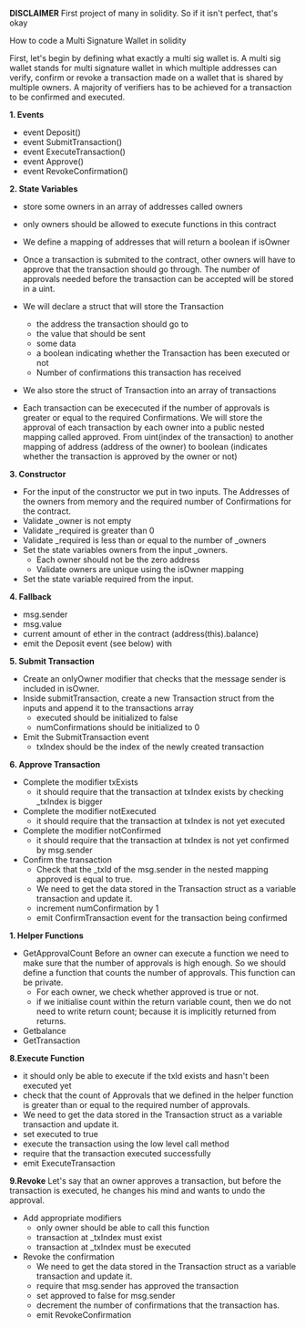 **DISCLAIMER**
First project of many in solidity. So if it isn't perfect, that's okay


How to code a Multi Signature Wallet in solidity

First, let's begin by defining what exactly a multi sig wallet is. 
A multi sig wallet stands for multi signature wallet in which multiple addresses can verify, confirm or revoke a transaction made on a wallet that is shared by multiple owners. A majority of verifiers has to be achieved for a transaction to be confirmed and executed.



**1. Events**

- event Deposit()
- event SubmitTransaction()
- event ExecuteTransaction()
- event Approve()
- event RevokeConfirmation()

**2. State Variables**
- store some owners in an array of addresses called owners
- only owners should be allowed to execute functions in this contract
- We define a mapping of addresses that will return a boolean if isOwner
- Once a transaction is submited to the contract, other owners will have to approve that the transaction should go through. The number of approvals needed before the transaction can be accepted will be stored in a uint.

- We will declare a struct that will store the Transaction
	- the address the transaction should go to
	- the value that should be sent
	- some data
	- a boolean indicating whether the Transaction has been executed or not
	- Number of confirmations this transaction has received
	
- We also store the struct of Transaction into an array of transactions
- Each transaction can be exececuted if the number of approvals is greater or equal to the required Confirmations. We will store the approval of each transaction by each owner  into a public nested mapping called approved. From uint(index of the transaction) to another mapping of address (address of the owner) to boolean (indicates whether the transaction is approved by the owner or not)

**3. Constructor**
- For the input of the constructor we put in two inputs. The Addresses of the owners from memory and the required number of Confirmations for the contract.
-  Validate _owner is not empty
-  Validate _required is greater than 0
-  Validate _required is less than or equal to the number of _owners
-  Set the state variables owners from the input _owners.
	- Each owner should not be the zero address
	- Validate owners are unique using the isOwner mapping
-  Set the state variable required from the input.

**4. Fallback**
- msg.sender
- msg.value
- current amount of ether in the contract (address(this).balance)
- emit the Deposit event (see below) with

**5. Submit Transaction**
- Create an onlyOwner modifier that checks that the message sender is included in isOwner.
- Inside submitTransaction, create a new Transaction struct from the inputs and append it to the transactions array
	- executed should be initialized to false
	- numConfirmations should be initialized to 0
- Emit the SubmitTransaction event 
	- txIndex should be the index of the newly created transaction

**6. Approve Transaction**
- Complete the modifier txExists
	- it should require that the transaction at txIndex exists by checking _txIndex is bigger 
- Complete the modifier notExecuted
	- it should require that the transaction at txIndex is not yet executed
- Complete the modifier notConfirmed
	- it should require that the transaction at txIndex is not yet confirmed by msg.sender
- Confirm the transaction
	- Check that the _txId of the msg.sender in the nested mapping approved is equal to true.
	- We need to get the data stored in the Transaction struct as a variable transaction and update it.
	- increment numConfirmation by 1
	- emit ConfirmTransaction event for the transaction being confirmed

**1. Helper Functions**
- GetApprovalCount
Before an owner can execute a function we need to make sure that the number of approvals is high enough. So we should define a function that counts the number of approvals. This function can be private.
	- For each owner, we check whether approved is true or not.
	- if we initialise count within the return variable count, then we do not need to write return count; because it is implicitly returned  from returns.
- Getbalance 
- GetTransaction
	

**8.Execute Function**
- it should only be able to execute if the txId exists and hasn't been executed yet 
- check that the count of Approvals that we defined in the helper function is greater than or equal to the required number of approvals.
- We need to get the data stored in the Transaction struct as a variable transaction and update it.
- set executed to true
- execute the transaction using the low level call method 
- require that the transaction executed successfully
- emit ExecuteTransaction

**9.Revoke**
Let's say that an owner approves a transaction, but before the transaction is executed, he changes his mind and wants to undo the approval.
- Add appropriate modifiers
	- only owner should be able to call this function
	- transaction at _txIndex must exist
	- transaction at _txIndex must be executed
- Revoke the confirmation
	- We need to get the data stored in the Transaction struct as a variable transaction and update it.
	- require that msg.sender has approved the transaction
	- set approved to false for msg.sender
	- decrement the number of  confirmations that  the transaction has.
	- emit RevokeConfirmation


